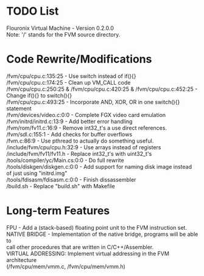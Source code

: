<h1>TODO List</h1>
Flouronix Virtual Machine - Version 0.2.0.0 <br>
Note: '/' stands for the FVM source directory.<br>
<h1>Code Rewrite/Modifications</h1>
/fvm/cpu/cpu.c:135:25 - Use switch instead of if(){}<br>
/fvm/cpu/cpu.c:174:25 - Clean up VM_CALL code<br>
/fvm/cpu/cpu.c:250:25 & /fvm/cpu/cpu.c:420:25 & /fvm/cpu/cpu.c:452:25 - Change if(){} to switch(){}<br>
/fvm/cpu/cpu.c:493:25 - Incorporate AND, XOR, OR in one switch(){} statement<br>
/fvm/devices/video.c:0:0 - Complete FGX video card emulation<br>
/fvm/initrd/initrd.c:13:9 - Add better error handling<br>
/fvm/rom/fv11.c:16:9 - Remove int32_t's a use direct references.<br>
/fvm/sdl.c:155:1 - Add checks for buffer overflows<br>
/fvm.c:86:9 - Use pthread to actually do something useful.<br>
/include/fvm/cpu/cpu.h:32:9 - Use arrays instead of registers <br>
/include/fvm/fv11/fv11.h - Replace int32_t's with uint32_t's <br>
/tools/compiler/yc/Main.cs:0:0 - Do full rewrite<br>
/tools/diskgen/diskgen.c:0:0 - Add support for naming disk image instead of just using "initrd.img"<br>
/tools/fdisasm/fdisasm.c:0:0 - Finish dissassembler<br>
/build.sh - Replace "build.sh" with Makefile<br>
<h1>Long-term Features</h1>
FPU - Add a (stack-based) floating point unit to the FVM instruction set. <br>
NATIVE BRIDGE - Implementation of the native bridge, programs will be able to<br>
call other procedures that are written in C/C++/Assembler.<br>
VIRTUAL ADDRESSING: Implement virtual addressing in the FVM architecture<br>
(/fvm/cpu/mem/vmm.c, /fvm/cpu/mem/vmm.h)<br>


